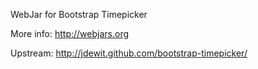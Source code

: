WebJar for Bootstrap Timepicker

More info: http://webjars.org

Upstream: http://jdewit.github.com/bootstrap-timepicker/

